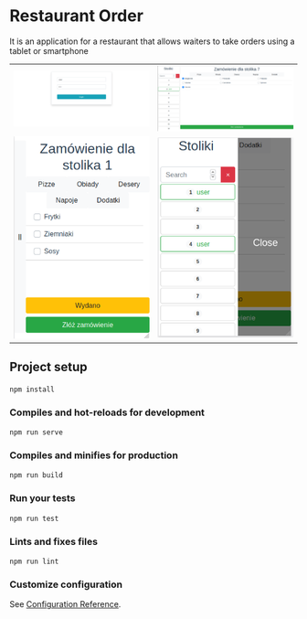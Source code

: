 
# Restaurant Order

It is an application for a restaurant that allows waiters to take orders using a tablet or smartphone

<table>
  <tr>
    <td>
<img src="/images/login.png" >
      </td>
    <td>
<img src="/images/app.png">
      </td>
      </tr>
   <tr>
    <td>
<img src="/images/appM.png" width=300px>
       </td>
    <td>
<img src="/images/appMMenu.png" width=300px>
      </td>
      </tr>
  
  </table>





## Project setup
```
npm install
```

### Compiles and hot-reloads for development
```
npm run serve
```

### Compiles and minifies for production
```
npm run build
```

### Run your tests
```
npm run test
```

### Lints and fixes files
```
npm run lint
```

### Customize configuration
See [Configuration Reference](https://cli.vuejs.org/config/).
